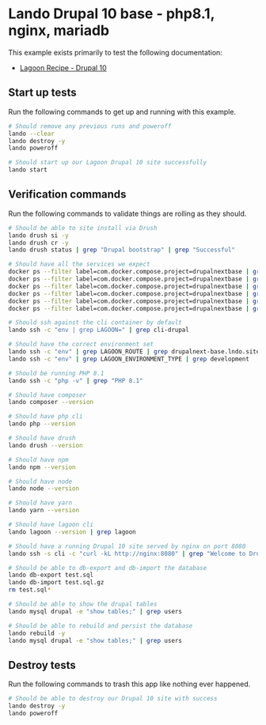 Lando Drupal 10 base - php8.1, nginx, mariadb
=============================================

This example exists primarily to test the following documentation:

* [Lagoon Recipe - Drupal 10](https://docs.lando.dev/config/lagoon.html)

Start up tests
--------------

Run the following commands to get up and running with this example.

```bash
# Should remove any previous runs and poweroff
lando --clear
lando destroy -y
lando poweroff

# Should start up our Lagoon Drupal 10 site successfully
lando start
```

Verification commands
---------------------

Run the following commands to validate things are rolling as they should.

```bash
# Should be able to site install via Drush
lando drush si -y
lando drush cr -y
lando drush status | grep "Drupal bootstrap" | grep "Successful"

# Should have all the services we expect
docker ps --filter label=com.docker.compose.project=drupalnextbase | grep Up | grep drupalnextbase_nginx_1
docker ps --filter label=com.docker.compose.project=drupalnextbase | grep Up | grep drupalnextbase_mariadb_1
docker ps --filter label=com.docker.compose.project=drupalnextbase | grep Up | grep drupalnextbase_mailhog_1
docker ps --filter label=com.docker.compose.project=drupalnextbase | grep Up | grep drupalnextbase_php_1
docker ps --filter label=com.docker.compose.project=drupalnextbase | grep Up | grep drupalnextbase_cli_1
docker ps --filter label=com.docker.compose.project=drupalnextbase | grep Up | grep drupalnextbase_lagooncli_1

# Should ssh against the cli container by default
lando ssh -c "env | grep LAGOON=" | grep cli-drupal

# Should have the correct environment set
lando ssh -c "env" | grep LAGOON_ROUTE | grep drupalnext-base.lndo.site
lando ssh -c "env" | grep LAGOON_ENVIRONMENT_TYPE | grep development

# Should be running PHP 8.1
lando ssh -c "php -v" | grep "PHP 8.1"

# Should have composer
lando composer --version

# Should have php cli
lando php --version

# Should have drush
lando drush --version

# Should have npm
lando npm --version

# Should have node
lando node --version

# Should have yarn
lando yarn --version

# Should have lagoon cli
lando lagoon --version | grep lagoon

# Should have a running Drupal 10 site served by nginx on port 8080
lando ssh -s cli -c "curl -kL http://nginx:8080" | grep "Welcome to Drush Site-Install"

# Should be able to db-export and db-import the database
lando db-export test.sql
lando db-import test.sql.gz
rm test.sql*

# Should be able to show the drupal tables
lando mysql drupal -e "show tables;" | grep users

# Should be able to rebuild and persist the database
lando rebuild -y
lando mysql drupal -e "show tables;" | grep users
```

Destroy tests
-------------

Run the following commands to trash this app like nothing ever happened.

```bash
# Should be able to destroy our Drupal 10 site with success
lando destroy -y
lando poweroff
```
